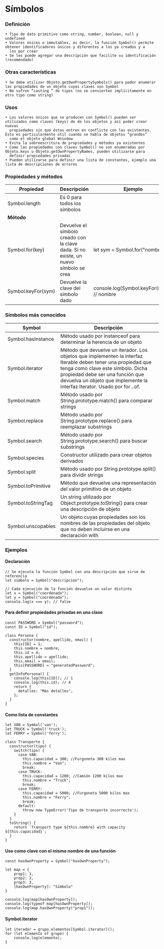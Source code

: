 # Símbolos

### Definición
    • Tipo de dato primitivo como string, number, boolean, null y undefined
    • Valores únicos e immutables, es decir, la función Symbol() permite obtener identificadores únicos y diferentes a los ya creados y a 
      los por crear
    • Se les puede agregar una descripción que facilite su identificación (recomendado)
    
### Otras características
    • Se debe utilizar Objeto.getOwnPropertySymbols() para poder enumerar las propiedades de un objeto cuyas claves son Symbol
    • No sufren “casting ” de tipos (no se convierten implícitamente en otro tipo como string)
    
### Usos
    • Los valores únicos que se producen con Symbol() pueden ser utilizados como claves (keys) de de los objetos y así poder crear nuevas
      propiedades sin que éstas entren en conflicto con las existentes. Ésto es particularmente útil cuando se habla de objetos “grandes” 
      como el objeto global Wnindow
    • Evita la sobreescritura de propiedades y métodos ya existentes
    • Como las propiedades con claves Symbol() no son enumeradas por Objeto.keys u Objeto.getOwnPropertyNames, pueden utilizarse para 
      definir propiedades privadas
    • Pueden utilizarse para definir una lista de constantes, ejemplo una lista de descripciones de errores

### Propiedades y métodos

| **Propiedad** | **Descripción** | **Ejemplo** |
| ------------- | ------------- | ------------- |
| Symbol.length  | Es 0 para todos los símbolos  |   |
| **Método**  |  |   |
| Symbol.for(key)  | Devuelve el símbolo creado con la clave dada. Si no existe, un nuevo símbolo se crea | let sym = Symbol.for("nombre");  |
| Symbol.keyFor(sym)  | Devuelve la clave del símbolo dado | console.log(Symbol.keyFor(sym)); // nombre  |

### Símbolos más conocidos

| **Symbol** | **Descripción** |
| ------------- | ------------- |
| Symbol.hasInstance  | Método usado por instanceof para determinar la herencia de un objeto |
| Symbol.iterator  | Método que devuelve un iterador. Los objetos que implementen la interfaz Iterable deben tener una propiedad que tenga como clave este símbolo. Dicha propiedad debe ser una función que devuelva un objeto que implemente la interfaz Iterator.  Usado por for...of. |
| Symbol.match  | Método usado por String.prototype.match() para comparar strings |
| Symbol.replace  | Método usado por String.prototype.replace() para reemplazar substrings |
| Symbol.search  | Método usado por String.prototype.search() para buscar substrings |
| Symbol.species  | Constructor utilizado para crear objetos derivados |
| Symbol.split  | Método usado por String.prototype.split() para dividir strings |
| Symbol.toPrimitive  | Método que devuelve una representación del valor primitivo de un objeto |
| Symbol.toStringTag  | Un string utilizado por Object.prototype.toString() para crear una descripción de objeto |
| Symbol.unscopables  | Un objeto cuyas propiedades son los nombres de las propiedades del objeto que no deben incluirse en una declaración with |

### Ejemplos 

#### Declaración
```
// Se ejecuta la función Symbol con una descripción que sirve de referencia
let simbolo = Symbol("descripcion");

// Cada ejecución de la función devuelve un valor distinto
let x = Symbol("coordenada");
let y = Symbol("coordenada");
console.log(x === y); // false
```

#### Para definir propiedades privadas en una clase
```
const PASSWORD = Symbol("password");
const ID = Symbol("id");
 
class Persona {
  constructor(nombre, apellido, email) {
    this[ID] = 1;
    this.nombre = nombre;
    this.id = 4;
    this.apellido = apellido;
    this.email = email;
    this[PASSWORD] = "generatedPassword";
  }
  getInfoPersona() {
    console.log(this[ID]); // 1
    console.log(this.id); // 4
    return {
      detalles: "Más detalles",
    };
  }
}
```

#### Como lista de constantes
```	
let VAN = Symbol('van');
let TRUCK = Symbol('truck');
let FERRY = Symbol('ferry');
 
class Transporte {
  constructor(tipo) {
    switch(tipo) {
      case VAN:
        this.capacidad = 300; //Furgoneta 300 kilos max
        this.nombre = "Van";
        break;
      case TRUCK:
        this.capacidad = 1200; //Camión 1200 kilos max
        this.nombre = "Truck";
        break;
      case FERRY:
        this.capacidad = 5000; //Furgoneta 5000 kilos max
        this.nombre = "Ferry";
        break;
      default:
        throw new TypeError('Tipo de transporte incorrecto');
    }
  }
  toString() {
    return `Transport type ${this.nombre} with capacity ${this.capacidad}`;
  }
}
```

#### Uso como clave con el mismo nombre de una función
```
const hasOwnProperty = Symbol("hasOwnProperty");

let map = {
    prop1: 1,
    prop2: 2,
    prop3: 3,
    [hasOwnProperty]: "Símbolo"
}

console.log(map[hasOwnProperty]);
console.log(typeof map[hasOwnProperty]);
console.log(map.hasOwnProperty("prop1"));
```

#### Symbol.iterator
```
let iterador = grupo.elementos[Symbol.iterator]();
for (let elemento of grupo) {
    console.log(elemento);
}
```









